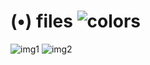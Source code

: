 # (•) files ![colors](https://user-images.githubusercontent.com/24392180/202919385-74f1d901-459c-4e5b-8b84-a8a853ea4d46.png)

![img1](https://i.imgur.com/dnMWMI4.png)
![img2](https://i.imgur.com/nKt9aPl.png)
